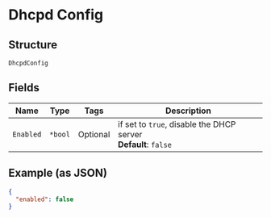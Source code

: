 
# Dhcpd Config

## Structure

`DhcpdConfig`

## Fields

| Name | Type | Tags | Description |
|  --- | --- | --- | --- |
| `Enabled` | `*bool` | Optional | if set to `true`, disable the DHCP server<br>**Default**: `false` |

## Example (as JSON)

```json
{
  "enabled": false
}
```

